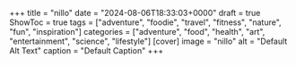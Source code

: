 +++
title = "nillo"
date = "2024-08-06T18:33:03+0000"
draft = true
ShowToc = true
tags = ["adventure", "foodie", "travel", "fitness", "nature", "fun", "inspiration"]
categories = ["adventure", "food", "health", "art", "entertainment", "science", "lifestyle"]
[cover]
    image = "nillo"
    alt = "Default Alt Text"
    caption = "Default Caption"
+++
